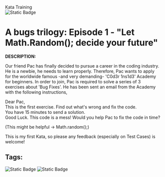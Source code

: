 Kata Training <br>
![Static Badge](https://img.shields.io/badge/8kyu%20-%20black?style=flat&logo=codewars&labelColor=B1361E&color=black)

# A bugs trilogy: Episode 1 - "Let Math.Random(); decide your future"

**DESCRIPTION:**

Our friend Pac has finally decided to pursue a career in the coding industry.
He is a newbie, he needs to learn properly.
Therefore, Pac wants to apply for the worldwide famous -and very demanding-
'C0d3r 1ns1d3' Academy for beginners.
In order to join, Pac is required to solve a series of 3 exercises about 'Bug Fixes'.
He has been sent an email from the Academy with the following instructions,

Dear Pac,  
This is the first exercise. Find out what's wrong and fix the code.  
You have 15 minutes to send a solution.  
Good Luck.
This code is a mess! Would you help Pac to fix the code in time?

(This might be helpful -> Math.random();)

This is my first Kata, so please any feedback (especially on Test Cases) is welcome!


## Tags:

![Static Badge](https://img.shields.io/badge/fundamentals%20-%20purple?style=plastic) ![Static Badge](https://img.shields.io/badge/debugging%20-%20purple?style=plastic)
